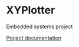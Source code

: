 # XYPlotter

Embedded systems project

[Project documentation](https://github.com/tanelitv/Plotter-Project/blob/Final/Documentation.pdf)
